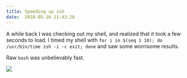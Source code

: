 ```yaml
---
title: Speeding up zsh
date:  2018-05-16 11:43:26
---
```


A while back I was checking out my shell, and realized that it took a few seconds to load. I timed my shell with `for i in $(seq 1 10); do /usr/bin/time zsh -i -c exit; done` and saw some worrisome results.

Raw `bash` was unbelievably fast.

<img src="https://i.imgur.com/CwAr2ja.png">